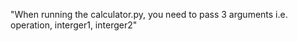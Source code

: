 "When running the calculator.py, you need to pass 3 arguments i.e. operation, interger1, interger2" 
